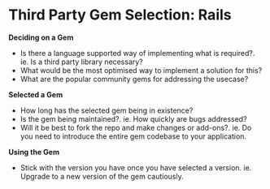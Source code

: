 Third Party Gem Selection: Rails
======

__Deciding on a Gem__
* Is there a language supported way of implementing what is required?.
ie. Is a third party library necessary?
* What would be the most optimised way to implement a solution for this?
* What are the popular community gems for addressing the usecase?

__Selected a Gem__
* How long has the selected gem being in existence?
* Is the gem being maintained?. ie. How quickly are bugs addressed?
* Will it be best to fork the repo and make changes or add-ons?. ie. Do you need to introduce the entire gem codebase to your application.

__Using the Gem__
* Stick with the version you have once you have selected a version. ie. Upgrade to a new version of the gem cautiously.

